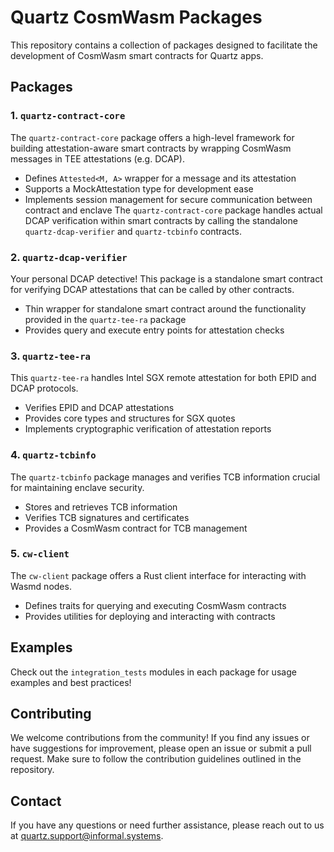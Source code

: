 # Quartz CosmWasm Packages

This repository contains a collection of packages designed to facilitate the development of CosmWasm smart contracts for Quartz apps.

## Packages

### 1. `quartz-contract-core` 

The `quartz-contract-core` package offers a high-level framework for building attestation-aware smart contracts by wrapping CosmWasm messages in TEE attestations (e.g. DCAP). 

- Defines `Attested<M, A>` wrapper for a message and its attestation
- Supports a MockAttestation type for development ease 
- Implements session management for secure communication between contract and enclave
The `quartz-contract-core` package handles actual DCAP verification within smart contracts by calling the standalone `quartz-dcap-verifier` and `quartz-tcbinfo` contracts.

### 2. `quartz-dcap-verifier` 

Your personal DCAP detective! This package is a standalone smart contract for verifying DCAP attestations that can be called by other contracts.

- Thin wrapper for standalone smart contract around the functionality provided in the `quartz-tee-ra` package
- Provides query and execute entry points for attestation checks

### 3. `quartz-tee-ra` 

This `quartz-tee-ra` handles Intel SGX remote attestation for both EPID and DCAP protocols.

- Verifies EPID and DCAP attestations
- Provides core types and structures for SGX quotes
- Implements cryptographic verification of attestation reports

### 4. `quartz-tcbinfo` 

The `quartz-tcbinfo` package manages and verifies TCB information crucial for maintaining enclave security.

- Stores and retrieves TCB information
- Verifies TCB signatures and certificates
- Provides a CosmWasm contract for TCB management

### 5. `cw-client` 

The `cw-client` package offers a Rust client interface for interacting with Wasmd nodes.

- Defines traits for querying and executing CosmWasm contracts
- Provides utilities for deploying and interacting with contracts


## Examples

Check out the `integration_tests` modules in each package for usage examples and best practices!

## Contributing

We welcome contributions from the community! If you find any issues or have suggestions for improvement, please open an issue or submit a pull request. Make sure to follow the contribution guidelines outlined in the repository.

<!-- ## License //TODO check which license is needed

The Quartz CosmWasm Packages are released under the [MIT License](LICENSE). -->
## Contact 

If you have any questions or need further assistance, please reach out to us at [quartz.support@informal.systems](mailto:quartz.support@informal.systems).

